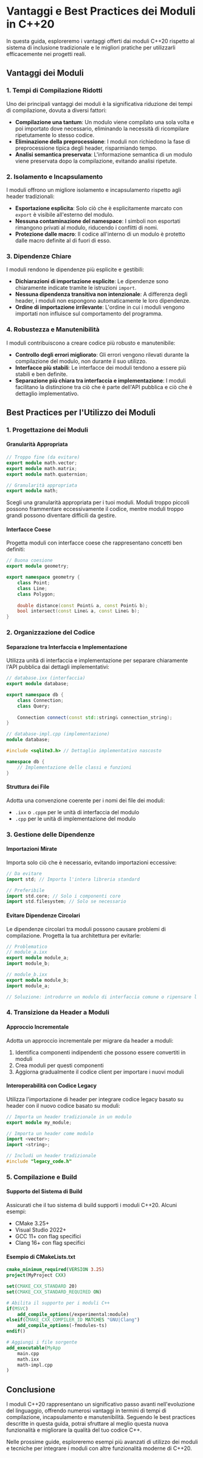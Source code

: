 # Vantaggi e Best Practices dei Moduli in C++20

In questa guida, esploreremo i vantaggi offerti dai moduli C++20 rispetto al sistema di inclusione tradizionale e le migliori pratiche per utilizzarli efficacemente nei progetti reali.

## Vantaggi dei Moduli

### 1. Tempi di Compilazione Ridotti

Uno dei principali vantaggi dei moduli è la significativa riduzione dei tempi di compilazione, dovuta a diversi fattori:

- **Compilazione una tantum**: Un modulo viene compilato una sola volta e poi importato dove necessario, eliminando la necessità di ricompilare ripetutamente lo stesso codice.
- **Eliminazione della preprocessione**: I moduli non richiedono la fase di preprocessione tipica degli header, risparmiando tempo.
- **Analisi semantica preservata**: L'informazione semantica di un modulo viene preservata dopo la compilazione, evitando analisi ripetute.

### 2. Isolamento e Incapsulamento

I moduli offrono un migliore isolamento e incapsulamento rispetto agli header tradizionali:

- **Esportazione esplicita**: Solo ciò che è esplicitamente marcato con `export` è visibile all'esterno del modulo.
- **Nessuna contaminazione del namespace**: I simboli non esportati rimangono privati al modulo, riducendo i conflitti di nomi.
- **Protezione dalle macro**: Il codice all'interno di un modulo è protetto dalle macro definite al di fuori di esso.

### 3. Dipendenze Chiare

I moduli rendono le dipendenze più esplicite e gestibili:

- **Dichiarazioni di importazione esplicite**: Le dipendenze sono chiaramente indicate tramite le istruzioni `import`.
- **Nessuna dipendenza transitiva non intenzionale**: A differenza degli header, i moduli non espongono automaticamente le loro dipendenze.
- **Ordine di importazione irrilevante**: L'ordine in cui i moduli vengono importati non influisce sul comportamento del programma.

### 4. Robustezza e Manutenibilità

I moduli contribuiscono a creare codice più robusto e manutenibile:

- **Controllo degli errori migliorato**: Gli errori vengono rilevati durante la compilazione del modulo, non durante il suo utilizzo.
- **Interfacce più stabili**: Le interfacce dei moduli tendono a essere più stabili e ben definite.
- **Separazione più chiara tra interfaccia e implementazione**: I moduli facilitano la distinzione tra ciò che è parte dell'API pubblica e ciò che è dettaglio implementativo.

## Best Practices per l'Utilizzo dei Moduli

### 1. Progettazione dei Moduli

#### Granularità Appropriata

```cpp
// Troppo fine (da evitare)
export module math.vector;
export module math.matrix;
export module math.quaternion;

// Granularità appropriata
export module math;
```

Scegli una granularità appropriata per i tuoi moduli. Moduli troppo piccoli possono frammentare eccessivamente il codice, mentre moduli troppo grandi possono diventare difficili da gestire.

#### Interfacce Coese

Progetta moduli con interfacce coese che rappresentano concetti ben definiti:

```cpp
// Buona coesione
export module geometry;

export namespace geometry {
    class Point;
    class Line;
    class Polygon;
    
    double distance(const Point& a, const Point& b);
    bool intersect(const Line& a, const Line& b);
}
```

### 2. Organizzazione del Codice

#### Separazione tra Interfaccia e Implementazione

Utilizza unità di interfaccia e implementazione per separare chiaramente l'API pubblica dai dettagli implementativi:

```cpp
// database.ixx (interfaccia)
export module database;

export namespace db {
    class Connection;
    class Query;
    
    Connection connect(const std::string& connection_string);
}

// database-impl.cpp (implementazione)
module database;

#include <sqlite3.h> // Dettaglio implementativo nascosto

namespace db {
    // Implementazione delle classi e funzioni
}
```

#### Struttura dei File

Adotta una convenzione coerente per i nomi dei file dei moduli:

- `.ixx` o `.cppm` per le unità di interfaccia del modulo
- `.cpp` per le unità di implementazione del modulo

### 3. Gestione delle Dipendenze

#### Importazioni Mirate

Importa solo ciò che è necessario, evitando importazioni eccessive:

```cpp
// Da evitare
import std; // Importa l'intera libreria standard

// Preferibile
import std.core; // Solo i componenti core
import std.filesystem; // Solo se necessario
```

#### Evitare Dipendenze Circolari

Le dipendenze circolari tra moduli possono causare problemi di compilazione. Progetta la tua architettura per evitarle:

```cpp
// Problematico
// module_a.ixx
export module module_a;
import module_b;

// module_b.ixx
export module module_b;
import module_a;

// Soluzione: introdurre un modulo di interfaccia comune o ripensare l'architettura
```

### 4. Transizione da Header a Moduli

#### Approccio Incrementale

Adotta un approccio incrementale per migrare da header a moduli:

1. Identifica componenti indipendenti che possono essere convertiti in moduli
2. Crea moduli per questi componenti
3. Aggiorna gradualmente il codice client per importare i nuovi moduli

#### Interoperabilità con Codice Legacy

Utilizza l'importazione di header per integrare codice legacy basato su header con il nuovo codice basato su moduli:

```cpp
// Importa un header tradizionale in un modulo
export module my_module;

// Importa un header come modulo
import <vector>;
import <string>;

// Includi un header tradizionale
#include "legacy_code.h"
```

### 5. Compilazione e Build

#### Supporto del Sistema di Build

Assicurati che il tuo sistema di build supporti i moduli C++20. Alcuni esempi:

- CMake 3.25+
- Visual Studio 2022+
- GCC 11+ con flag specifici
- Clang 16+ con flag specifici

#### Esempio di CMakeLists.txt

```cmake
cmake_minimum_required(VERSION 3.25)
project(MyProject CXX)

set(CMAKE_CXX_STANDARD 20)
set(CMAKE_CXX_STANDARD_REQUIRED ON)

# Abilita il supporto per i moduli C++
if(MSVC)
    add_compile_options(/experimental:module)
elseif(CMAKE_CXX_COMPILER_ID MATCHES "GNU|Clang")
    add_compile_options(-fmodules-ts)
endif()

# Aggiungi i file sorgente
add_executable(MyApp
    main.cpp
    math.ixx
    math-impl.cpp
)
```

## Conclusione

I moduli C++20 rappresentano un significativo passo avanti nell'evoluzione del linguaggio, offrendo numerosi vantaggi in termini di tempi di compilazione, incapsulamento e manutenibilità. Seguendo le best practices descritte in questa guida, potrai sfruttare al meglio questa nuova funzionalità e migliorare la qualità del tuo codice C++.

Nelle prossime guide, esploreremo esempi più avanzati di utilizzo dei moduli e tecniche per integrare i moduli con altre funzionalità moderne di C++20.
